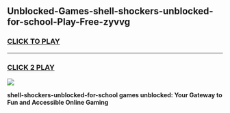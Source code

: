 
## Unblocked-Games-shell-shockers-unblocked-for-school-Play-Free-zyvvg
<h3>
<a href="https://premium76.site?title=shell-shockers-unblocked-for-school&ref=17A">CLICK TO PLAY</a></h3>
<hr>

<h3>
<a href="https://premium76.site?title=shell-shockers-unblocked-for-school&ref=17A">CLICK 2 PLAY</a>
  
</h3>

<a href="https://premium76.site?title=shell-shockers-unblocked-for-school&ref=17A"><img src="https://clearcache.store/games.png"></a>


**shell-shockers-unblocked-for-school games unblocked: Your Gateway to Fun and Accessible Online Gaming**
